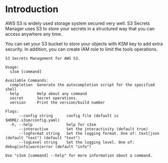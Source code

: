 # Introduction

AWS S3 is widely used storage system secured very well. S3 Secrets Manager uses S3 to store your secrets in a structured way that you can access anywhere any time.

You can set your S3 bucket to store your objects with KSM key to add extra security. In addition, you can create IAM role to limit the tools operations.

```shell
S3 Secrets Management for AWS S3.

Usage:
  s3sm [command]

Available Commands:
  completion  Generate the autocompletion script for the specified shell
  help        Help about any command
  secret      Secret operations.
  version     Print the version/build number

Flags:
      --config string      config file (default is $HOME/.s3sm/config.yaml)
  -h, --help               help for s3sm
      --interactive        Set the interactivity (default true)
      --logFormat string   Set the logging format. One of: text|json (default "text") (default "text")
      --logLevel string    Set the logging level. One of: debug|info|warn|error (default "info")

Use "s3sm [command] --help" for more information about a command.
```
